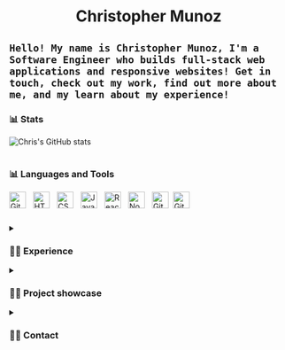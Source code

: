 # <div align="center">Christopher Munoz</div>
**`Hello! My name is Christopher Munoz, I'm a Software Engineer who builds full-stack web applications and responsive websites! Get in touch, check out my work, find out more about me, and my learn about my experience! `** 
---


### 📊 Stats

![Chris's GitHub stats](https://github-readme-stats.vercel.app/api?username=chrismunozcodes&show_icons=true&theme=gruvbox)

<!-- ![GitHub Streak](https://streak-stats.demolab.com?user=chrismunozcodes&theme=gruvbox&border_radius=4.5) -->

#
### 📊 Languages and Tools
<img align="left" alt="Git" width="30px" style="padding-right:10px;" src="https://cdn.jsdelivr.net/gh/devicons/devicon/icons/git/git-original.svg" />
<img align="left" alt="HTML" width="30px" style="padding-right:10px;" src="https://cdn.jsdelivr.net/gh/devicons/devicon/icons/html5/html5-plain.svg" />
<img align="left" alt="CSS" width="30px" style="padding-right:10px;" src="https://cdn.jsdelivr.net/gh/devicons/devicon/icons/css3/css3-plain.svg" />
<img align="left" alt="JavaScript" width="30px" style="padding-right:10px;" src="https://cdn.jsdelivr.net/gh/devicons/devicon/icons/javascript/javascript-plain.svg" />
<img align="left" alt="React" width="30px" style="padding-right:10px;" src="https://cdn.jsdelivr.net/gh/devicons/devicon/icons/react/react-original.svg" />
<img align="left" alt="NodeJS" width="30px" style="padding-right:10px;" src="https://cdn.jsdelivr.net/gh/devicons/devicon/icons/nodejs/nodejs-original.svg" />
<img align="left" alt="GitHub" width="30px" style="padding-right:5px;" src="https://cdn.jsdelivr.net/gh/devicons/devicon/icons/github/github-original.svg" />
<img align="left" alt="GitHub" width="30px" style="padding-right:10px;" src="https://cdn.jsdelivr.net/gh/devicons/devicon/icons/mongodb/mongodb-original.svg" />
<br />

#
<details>
 <summary><h3>👨‍💻 Experience</h3></summary>
 <h1>📊 100Devs</h1>
During my time at 100Devs, I had plenty of amazing opportunities, I attended a bunch of seminars that fleshed out my knowledge of programming technologies such as  Github, HTML, CSS, JavaScript, Node.js, MongoDB and React. I worked with different teams building out full-stack web applications together, building relationships and working with different people each time. Countless hours of problem solving, building, and working with peers and clients.During my time at 100Devs I found my first client as well, allowing me to expand my skill-set.

</details>

<details>
 <summary><h3>👨‍💻 Project showcase</h3></summary>
 <h1>📊 Quiz Tango</h1>
During my time at 100Devs, I had plenty of amazing opportunities, I attended a bunch of seminars that fleshed out my knowledge of programming technologies such as  Github, HTML, CSS, JavaScript, Node.js, MongoDB and React. I worked with different teams building out full-stack web applications together, building relationships and working with different people each time. Countless hours of problem solving, building, and working with peers and clients.During my time at 100Devs I found my first client as well, allowing me to expand my skill-set.

 <h1>📊 PixelVisionize</h1>
A full-stack image generation tool using OpenAI's technology. Create an account, generate photos with text, save them to your gallery!
</details>

<details>
 <summary><h3>👨‍💻 Contact</h3></summary>
#
</details>
